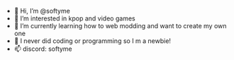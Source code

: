 - 👋 Hi, I’m @softyme
- 👀 I’m interested in kpop and video games
- 🌱 I’m currently learning how to web modding and want to create my own one
- 💞️ I never did coding or programming so I m a newbie!
- 📫 discord: softyme
